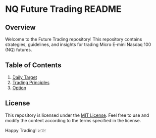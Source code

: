 # NQ Future Trading README

## Overview

Welcome to the  Future Trading repository! This repository contains strategies, guidelines, and insights for trading Micro E-mini Nasdaq 100 (NQ) futures. 

## Table of Contents

1. [Daily Target](DailyTarget.md)
2. [Trading Principles](TradingStrategy.md)
3. [Option](./MDs/Option.md)

## License

This repository is licensed under the [MIT License](LICENSE). Feel free to use and modify the content according to the terms specified in the license.

Happy Trading! 📈💹